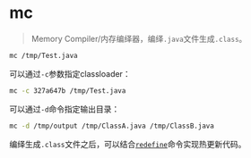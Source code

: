 mc
===

> Memory Compiler/内存编绎器，编绎`.java`文件生成`.class`。

```bash
mc /tmp/Test.java
```

可以通过`-c`参数指定classloader：

```bash
mc -c 327a647b /tmp/Test.java
```

可以通过`-d`命令指定输出目录：

```bash
mc -d /tmp/output /tmp/ClassA.java /tmp/ClassB.java
```

编绎生成`.class`文件之后，可以结合[`redefine`](redefine.html)命令实现热更新代码。

